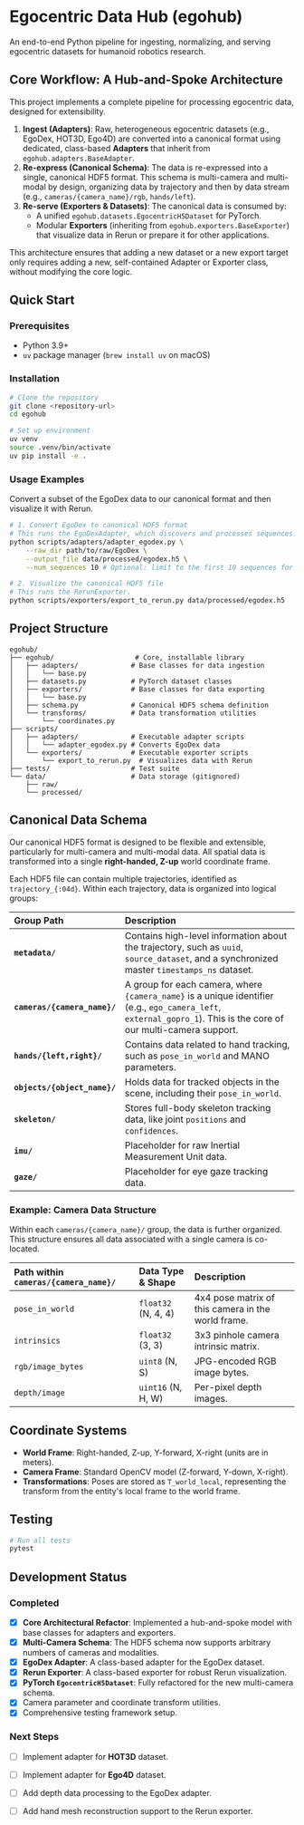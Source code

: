 # Egocentric Data Hub (egohub)

An end-to-end Python pipeline for ingesting, normalizing, and serving egocentric datasets for humanoid robotics research.

## Core Workflow: A Hub-and-Spoke Architecture

This project implements a complete pipeline for processing egocentric data, designed for extensibility.

1.  **Ingest (Adapters)**: Raw, heterogeneous egocentric datasets (e.g., EgoDex, HOT3D, Ego4D) are converted into a canonical format using dedicated, class-based **Adapters** that inherit from `egohub.adapters.BaseAdapter`.
2.  **Re-express (Canonical Schema)**: The data is re-expressed into a single, canonical HDF5 format. This schema is multi-camera and multi-modal by design, organizing data by trajectory and then by data stream (e.g., `cameras/{camera_name}/rgb`, `hands/left`).
3.  **Re-serve (Exporters & Datasets)**: The canonical data is consumed by:
    *   A unified `egohub.datasets.EgocentricH5Dataset` for PyTorch.
    *   Modular **Exporters** (inheriting from `egohub.exporters.BaseExporter`) that visualize data in Rerun or prepare it for other applications.

This architecture ensures that adding a new dataset or a new export target only requires adding a new, self-contained Adapter or Exporter class, without modifying the core logic.

## Quick Start

### Prerequisites

- Python 3.9+
- `uv` package manager (`brew install uv` on macOS)

### Installation

```bash
# Clone the repository
git clone <repository-url>
cd egohub

# Set up environment
uv venv
source .venv/bin/activate
uv pip install -e .
```

### Usage Examples

Convert a subset of the EgoDex data to our canonical format and then visualize it with Rerun.

```bash
# 1. Convert EgoDex to canonical HDF5 format
# This runs the EgoDexAdapter, which discovers and processes sequences.
python scripts/adapters/adapter_egodex.py \
    --raw_dir path/to/raw/EgoDex \
    --output_file data/processed/egodex.h5 \
    --num_sequences 10 # Optional: limit to the first 10 sequences for a quick test

# 2. Visualize the canonical HDF5 file
# This runs the RerunExporter.
python scripts/exporters/export_to_rerun.py data/processed/egodex.h5
```

## Project Structure

```
egohub/
├── egohub/                    # Core, installable library
│   ├── adapters/             # Base classes for data ingestion
│   │   └── base.py
│   ├── datasets.py           # PyTorch dataset classes
│   ├── exporters/            # Base classes for data exporting
│   │   └── base.py
│   ├── schema.py             # Canonical HDF5 schema definition
│   └── transforms/           # Data transformation utilities
│       └── coordinates.py
├── scripts/
│   ├── adapters/             # Executable adapter scripts
│   │   └── adapter_egodex.py # Converts EgoDex data
│   └── exporters/            # Executable exporter scripts
│       └── export_to_rerun.py  # Visualizes data with Rerun
├── tests/                    # Test suite
└── data/                     # Data storage (gitignored)
    ├── raw/
    └── processed/
```

## Canonical Data Schema

Our canonical HDF5 format is designed to be flexible and extensible, particularly for multi-camera and multi-modal data. All spatial data is transformed into a single **right-handed, Z-up** world coordinate frame.

Each HDF5 file can contain multiple trajectories, identified as `trajectory_{:04d}`. Within each trajectory, data is organized into logical groups:

| Group Path | Description |
| :--- | :--- |
| **`metadata/`** | Contains high-level information about the trajectory, such as `uuid`, `source_dataset`, and a synchronized master `timestamps_ns` dataset. |
| **`cameras/{camera_name}/`** | A group for each camera, where `{camera_name}` is a unique identifier (e.g., `ego_camera_left`, `external_gopro_1`). This is the core of our multi-camera support. |
| **`hands/{left,right}/`** | Contains data related to hand tracking, such as `pose_in_world` and MANO parameters. |
| **`objects/{object_name}/`** | Holds data for tracked objects in the scene, including their `pose_in_world`. |
| **`skeleton/`** | Stores full-body skeleton tracking data, like joint `positions` and `confidences`. |
| **`imu/`** | Placeholder for raw Inertial Measurement Unit data. |
| **`gaze/`** | Placeholder for eye gaze tracking data. |

### Example: Camera Data Structure

Within each `cameras/{camera_name}/` group, the data is further organized. This structure ensures all data associated with a single camera is co-located.

| Path within `cameras/{camera_name}/` | Data Type & Shape | Description |
| :--- | :--- | :--- |
| `pose_in_world` | `float32` (N, 4, 4) | 4x4 pose matrix of this camera in the world frame. |
| `intrinsics` | `float32` (3, 3) | 3x3 pinhole camera intrinsic matrix. |
| `rgb/image_bytes` | `uint8` (N, S) | JPG-encoded RGB image bytes. |
| `depth/image` | `uint16` (N, H, W) | Per-pixel depth images. |

## Coordinate Systems

- **World Frame**: Right-handed, Z-up, Y-forward, X-right (units are in meters).
- **Camera Frame**: Standard OpenCV model (Z-forward, Y-down, X-right).
- **Transformations**: Poses are stored as `T_world_local`, representing the transform from the entity's local frame to the world frame.

## Testing

```bash
# Run all tests
pytest
```

## Development Status

### Completed
- [x] **Core Architectural Refactor**: Implemented a hub-and-spoke model with base classes for adapters and exporters.
- [x] **Multi-Camera Schema**: The HDF5 schema now supports arbitrary numbers of cameras and modalities.
- [x] **EgoDex Adapter**: A class-based adapter for the EgoDex dataset.
- [x] **Rerun Exporter**: A class-based exporter for robust Rerun visualization.
- [x] **PyTorch `EgocentricH5Dataset`**: Fully refactored for the new multi-camera schema.
- [x] Camera parameter and coordinate transform utilities.
- [x] Comprehensive testing framework setup.

### Next Steps
- [ ] Implement adapter for **HOT3D** dataset.
- [ ] Implement adapter for **Ego4D** dataset.
- [ ] Add depth data processing to the EgoDex adapter.
- [ ] Add hand mesh reconstruction support to the Rerun exporter.


